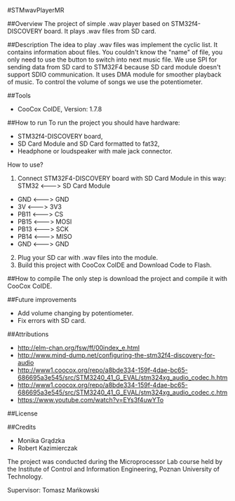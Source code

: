 #STMwavPlayerMR

##Overview
The project of simple .wav player based on STM32f4-DISCOVERY board. It plays .wav files from SD card.

##Description
The idea to play .wav files was implement the cyclic list. It contains information about files. You couldn't know the "name" of file, you only need to use the button to switch into next music file. We use SPI for sending data from SD card to STM32F4 because SD card module doesn't support SDIO communication. It uses DMA module for smoother playback of music. To control the volume of songs we use the potentiometer.

##Tools
- CooCox CoIDE, Version: 1.7.8

##How to run
To run the project you should have hardware:
- STM32f4-DISCOVERY board,
- SD Card Module and SD Card formatted to fat32,
- Headphone or loudspeaker with male jack connector.

How to use?

1. Connect STM32F4-DISCOVERY board with SD Card Module in this way:
   STM32 <---> SD Card Module
  * GND  <---> GND
  * 3V   <---> 3V3
  * PB11 <---> CS
  * PB15 <---> MOSI
  * PB13 <---> SCK
  * PB14 <---> MISO
  * GND  <---> GND
  
2. Plug your SD car with .wav files into the module.
3. Build this project with CooCox CoIDE and Download Code to Flash.

##How to compile
The only step is download the project and compile it with CooCox CoIDE.

##Future improvements
- Add volume changing by potentiometer.
- Fix errors with SD card.

##Attributions
- http://elm-chan.org/fsw/ff/00index_e.html
- http://www.mind-dump.net/configuring-the-stm32f4-discovery-for-audio
- http://www1.coocox.org/repo/a8bde334-159f-4dae-bc65-686695a3e545/src/STM3240_41_G_EVAL/stm324xg_audio_codec.h.htm
- http://www1.coocox.org/repo/a8bde334-159f-4dae-bc65-686695a3e545/src/STM3240_41_G_EVAL/stm324xg_audio_codec.c.htm
- https://www.youtube.com/watch?v=EYs3f4uwYTo

##License

##Credits
* Monika Grądzka
* Robert Kazimierczak

The project was conducted during the Microprocessor Lab course held by the Institute of Control and Information Engineering, Poznan University of Technology.

Supervisor: Tomasz Mańkowski
